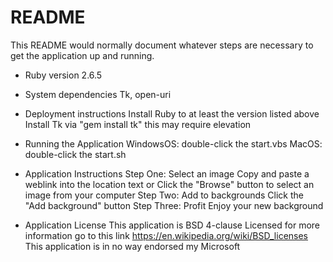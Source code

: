 # README

This README would normally document whatever steps are necessary to get the
application up and running.

* Ruby version
2.6.5

* System dependencies
Tk, open-uri

* Deployment instructions
Install Ruby to at least the version listed above
Install Tk via "gem install tk" this may require elevation

* Running the Application
WindowsOS: double-click the start.vbs
MacOS: double-click the start.sh

* Application Instructions
Step One: Select an image
Copy and paste a weblink into the location text
or
Click the "Browse" button to select an image from your computer
Step Two: Add to backgrounds
Click the "Add background" button
Step Three: Profit
Enjoy your new background

* Application License
This application is BSD 4-clause Licensed for more information go to this link https://en.wikipedia.org/wiki/BSD_licenses
This application is in no way endorsed my Microsoft
